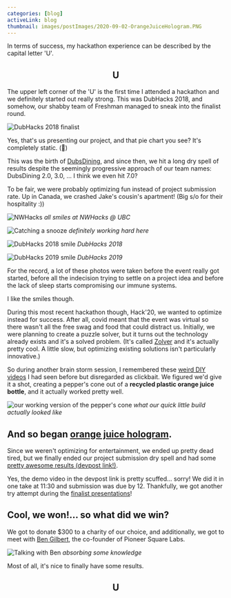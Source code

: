```yaml
---
categories: [blog]
activeLink: blog
thumbnail: images/postImages/2020-09-02-OrangeJuiceHologram.PNG
---
```


In terms of success, my hackathon experience can be described by the capital letter 'U'.

<h2 style="text-align: center">U</h2>

The upper left corner of the 'U' is the first time I attended a hackathon and we definitely started out really strong. This was DubHacks 2018, and somehow, our shabby team of Freshman managed to sneak into the finalist round.

![DubHacks 2018 finalist](/images/postImages/2020-09-02-DubHacksPieChart.JPG)

Yes, that's us presenting our project, and that pie chart you see? It's completely static. (🤫)

This was the birth of [DubsDining](https://devpost.com/software/dubs-dining), and since then, we hit a long dry spell of results despite the seemingly progressive approach of our team names: DubsDining 2.0, 3.0, ... I think we even hit 7.0?

To be fair, we were probably optimizing fun instead of project submission rate. Up in Canada, we crashed Jake's cousin's apartment! (Big s/o for their hospitality :))

![NWHacks](/images/postImages/2020-09-02-UBCHacks.JPG)
*all smiles at NWHacks @ UBC*

![Catching a snooze](/images/postImages/2020-09-02-Snoozing.JPG)
*definitely working hard here*

![DubHacks 2018 smile](/images/postImages/2020-09-02-DubHacks2018Laugh.jpg)
*DubHacks 2018*

![DubHacks 2019 smile](/images/postImages/2020-09-02-DubHacks2019Laugh.jpg)
*DubHacks 2019*

For the record, a lot of these photos were taken before the event really got started, before all the indecision trying to settle on a project idea and before the lack of sleep starts compromising our immune systems.

I like the smiles though.

During this most recent hackathon though, Hack'20, we wanted to optimize instead for success. After all, covid meant that the event was virtual so there wasn't all the free swag and food that could distract us. Initially, we were planning to create a puzzle solver, but it turns out the technology already exists and it's a solved problem. (It's called [Zolver](https://github.com/Kawaboongawa/Zolver) and it's actually pretty cool. A little slow, but optimizing existing solutions isn't particularly innovative.)

So during another brain storm session, I remembered these [weird DIY videos](https://www.youtube.com/watch?v=7YWTtCsvgvg&t) I had seen before but disregarded as clickbait. We figured we'd give it a shot, creating a pepper's cone out of a **recycled plastic orange juice bottle**, and it actually worked pretty well.

![our working version of the pepper's cone](/images/postImages/2020-09-02-FirstHologram.PNG)
*what our quick little build actually looked like*

## And so began [orange juice hologram](https://devpost.com/software/orange-juice-hologram-jy5qr1/).

Since we weren't optimizing for entertainment, we ended up pretty dead tired, but we finally ended our project submission dry spell and had some [pretty awesome results (devpost link!)](https://devpost.com/software/orange-juice-hologram-jy5qr1/).

Yes, the demo video in the devpost link is pretty scuffed... sorry! We did it in one take at 11:30 and submission was due by 12. Thankfully, we got another try attempt during the [finalist presentations](https://youtu.be/cHegZIxqNGk?t=4955)!

## Cool, we won!... so what did we win?

We got to donate $300 to a charity of our choice, and additionally, we got to meet with [Ben Gilbert](https://www.linkedin.com/in/benjamingilbert/), the co-founder of Pioneer Square Labs.

![Talking with Ben](/images/postImages/2020-09-02-AbsorbingKnowledge.PNG)
*absorbing some knowledge*

Most of all, it's nice to finally have some results.

<h2 style="text-align: center">U</h2>
